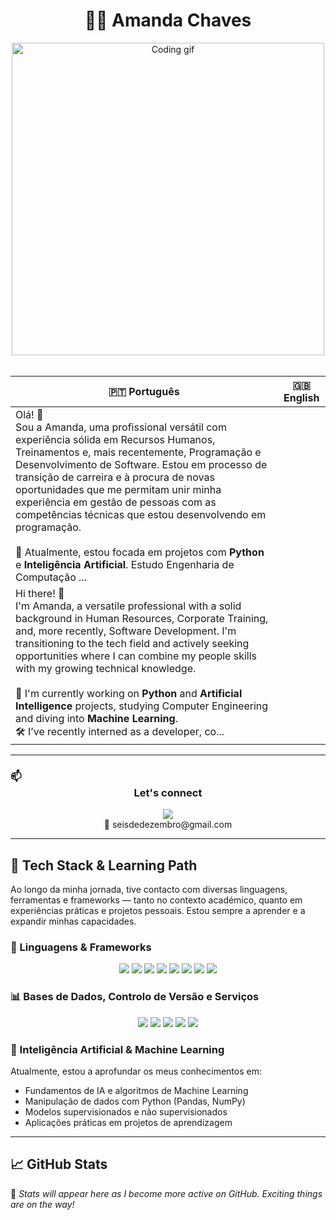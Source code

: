<h1 align="center">👩‍💻 Amanda Chaves</h1>

<div align="center">
  <img src="https://media.giphy.com/media/L1R1tvI9svkIWwpVYr/giphy.gif" width="500" alt="Coding gif" />
</div>

<br>

<div align="center">

| 🇵🇹 Português | 🇬🇧 English |
|--------------|------------|
| Olá! 👋<br>Sou a Amanda, uma profissional versátil com experiência sólida em Recursos Humanos, Treinamentos e, mais recentemente, Programação e Desenvolvimento de Software. Estou em processo de transição de carreira e à procura de novas oportunidades que me permitam unir minha experiência em gestão de pessoas com as competências técnicas que estou desenvolvendo em programação.<br><br>🌱 Atualmente, estou focada em projetos com **Python** e **Inteligência Artificial**. Estudo Engenharia de Computação ...
| Hi there! 👋<br>I'm Amanda, a versatile professional with a solid background in Human Resources, Corporate Training, and, more recently, Software Development. I'm transitioning to the tech field and actively seeking opportunities where I can combine my people skills with my growing technical knowledge.<br><br>🌱 I'm currently working on **Python** and **Artificial Intelligence** projects, studying Computer Engineering and diving into **Machine Learning**.<br>🛠️ I’ve recently interned as a developer, co...

</div>

---

### 📫 <div align="center">Let's connect</div>

<p align="center">
  <a href="https://www.linkedin.com/in/amanda-chaves-6927201bb">
    <img src="https://img.shields.io/badge/LinkedIn-Connect-blue?style=flat&logo=linkedin" />
  </a><br>
  📧 seisdedezembro@gmail.com
</p>

---

## 🚀 Tech Stack & Learning Path

Ao longo da minha jornada, tive contacto com diversas linguagens, ferramentas e frameworks — tanto no contexto académico, quanto em experiências práticas e projetos pessoais. Estou sempre a aprender e a expandir minhas capacidades.

### 🧩 Linguagens & Frameworks

<p align="center">
  <img src="https://img.shields.io/badge/-Python-3776AB?style=flat&logo=python&logoColor=white"/>
  <img src="https://img.shields.io/badge/-Java-007396?style=flat&logo=java&logoColor=white"/>
  <img src="https://img.shields.io/badge/-JavaScript-F7DF1E?style=flat&logo=javascript&logoColor=black"/>
  <img src="https://img.shields.io/badge/-C%23-239120?style=flat&logo=c-sharp&logoColor=white"/>
  <img src="https://img.shields.io/badge/-C++-00599C?style=flat&logo=c%2B%2B&logoColor=white"/>
  <img src="https://img.shields.io/badge/-HTML5-E34F26?style=flat&logo=html5&logoColor=white"/>
  <img src="https://img.shields.io/badge/-CSS3-1572B6?style=flat&logo=css3&logoColor=white"/>
  <img src="https://img.shields.io/badge/-ASP.NET-512BD4?style=flat&logo=dotnet&logoColor=white"/>
</p>

### 📊 Bases de Dados, Controlo de Versão e Serviços

<p align="center">
  <img src="https://img.shields.io/badge/-MySQL-005C84?style=flat&logo=mysql&logoColor=white"/>
  <img src="https://img.shields.io/badge/-SQL-4479A1?style=flat&logo=sqlite&logoColor=white"/>
  <img src="https://img.shields.io/badge/-Git-F05032?style=flat&logo=git&logoColor=white"/>
  <img src="https://img.shields.io/badge/-GitHub-181717?style=flat&logo=github&logoColor=white"/>
  <img src="https://img.shields.io/badge/-AWS-232F3E?style=flat&logo=amazon-aws&logoColor=white"/>
</p>

### 🤖 Inteligência Artificial & Machine Learning

Atualmente, estou a aprofundar os meus conhecimentos em:

- Fundamentos de IA e algoritmos de Machine Learning  
- Manipulação de dados com Python (Pandas, NumPy)  
- Modelos supervisionados e não supervisionados  
- Aplicações práticas em projetos de aprendizagem

---

## 📈 GitHub Stats

📌 *Stats will appear here as I become more active on GitHub. Exciting things are on the way!*
